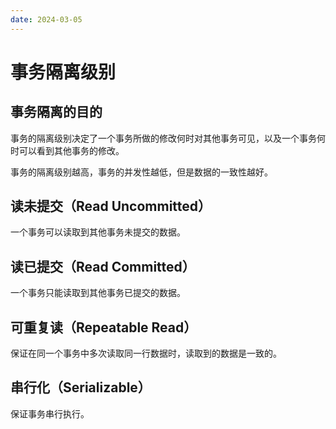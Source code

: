 ```yaml
---
date: 2024-03-05
---
```


# 事务隔离级别

## 事务隔离的目的

事务的隔离级别决定了一个事务所做的修改何时对其他事务可见，以及一个事务何时可以看到其他事务的修改。

事务的隔离级别越高，事务的并发性越低，但是数据的一致性越好。

## 读未提交（Read Uncommitted）

一个事务可以读取到其他事务未提交的数据。

## 读已提交（Read Committed）

一个事务只能读取到其他事务已提交的数据。

## 可重复读（Repeatable Read）

保证在同一个事务中多次读取同一行数据时，读取到的数据是一致的。

## 串行化（Serializable）

保证事务串行执行。
